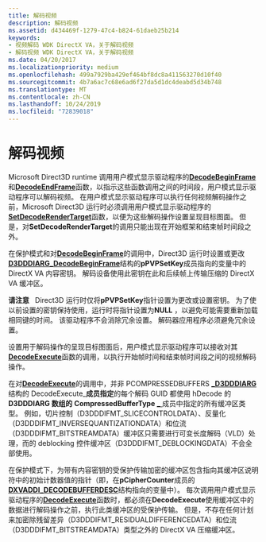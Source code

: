 ```yaml
---
title: 解码视频
description: 解码视频
ms.assetid: d434469f-1279-47c4-b824-61daeb25b214
keywords:
- 视频解码 WDK DirectX VA，关于解码视频
- 解码视频 WDK DirectX VA，关于解码视频
ms.date: 04/20/2017
ms.localizationpriority: medium
ms.openlocfilehash: 499a7929ba429ef464bf8dc8a411563270d10f40
ms.sourcegitcommit: 4b7a6ac7c68e6ad6f27da5d1dc4deabd5d34b748
ms.translationtype: MT
ms.contentlocale: zh-CN
ms.lasthandoff: 10/24/2019
ms.locfileid: "72839018"
---
```

# <a name="decoding-video"></a>解码视频


Microsoft Direct3D runtime 调用用户模式显示驱动程序的[**DecodeBeginFrame**](https://docs.microsoft.com/windows-hardware/drivers/ddi/d3dumddi/nc-d3dumddi-pfnd3dddi_decodebeginframe)和[**DecodeEndFrame**](https://docs.microsoft.com/windows-hardware/drivers/ddi/d3dumddi/nc-d3dumddi-pfnd3dddi_decodeendframe)函数，以指示这些函数调用之间的时间段，用户模式显示驱动程序可以解码视频。 在用户模式显示驱动程序可以执行任何视频解码操作之前，Microsoft Direct3D 运行时必须调用用户模式显示驱动程序的[**SetDecodeRenderTarget**](https://docs.microsoft.com/windows-hardware/drivers/ddi/d3dumddi/nc-d3dumddi-pfnd3dddi_setdecoderendertarget)函数，以便为这些解码操作设置呈现目标图面。 但是，对**SetDecodeRenderTarget**的调用只能出现在开始框架和结束帧时间段之外。

在保护模式和对[**DecodeBeginFrame**](https://docs.microsoft.com/windows-hardware/drivers/ddi/d3dumddi/nc-d3dumddi-pfnd3dddi_decodebeginframe)的调用中，Direct3D 运行时设置或更改[**D3DDDIARG\_DecodeBeginFrame**](https://docs.microsoft.com/windows-hardware/drivers/ddi/d3dumddi/ns-d3dumddi-_d3dddiarg_decodebeginframe)结构的**pPVPSetKey**成员指向的变量中的 DirectX VA 内容密钥。 解码设备使用此密钥在此和后续帧上传输压缩的 DirectX VA 缓冲区。

**请注意**   Direct3D 运行时仅将**pPVPSetKey**指针设置为更改或设置密钥。 为了使以前设置的密钥保持使用，运行时将指针设置为**NULL** ，以避免可能需要重新加载相同键的时间。 该驱动程序不会消除冗余设置。 解码器应用程序必须避免冗余设置。

 

设置用于解码操作的呈现目标图面后，用户模式显示驱动程序可以接收对其[**DecodeExecute**](https://docs.microsoft.com/windows-hardware/drivers/ddi/d3dumddi/nc-d3dumddi-pfnd3dddi_decodeexecute)函数的调用，以执行开始帧时间和结束帧时间段之间的视频解码操作。

在对[**DecodeExecute**](https://docs.microsoft.com/windows-hardware/drivers/ddi/d3dumddi/nc-d3dumddi-pfnd3dddi_decodeexecute)的调用中，并非 PCOMPRESSEDBUFFERS [ **\_D3DDDIARG**](https://docs.microsoft.com/windows-hardware/drivers/ddi/d3dumddi/ns-d3dumddi-_d3dddiarg_decodeexecute)结构的 DecodeExecute\_**成员指定**的每个解码 GUID 都使用 hDecode 的**D3DDDIARG 数组的** **CompressedBufferType** [ **\_** ](https://docs.microsoft.com/windows-hardware/drivers/ddi/d3dumddi/ns-d3dumddi-_dxvaddi_decodebufferdesc)成员中指定的所有缓冲区类型。 例如，切片控制（D3DDDIFMT\_SLICECONTROLDATA）、反量化（D3DDDIFMT\_INVERSEQUANTIZATIONDATA）和位流（D3DDDIFMT\_BITSTREAMDATA）缓冲区只需要进行可变长度解码（VLD）处理，而的 deblocking 控件缓冲区（D3DDDIFMT\_DEBLOCKINGDATA）不会全部使用。

在保护模式下，为带有内容密钥的受保护传输加密的缓冲区包含指向其缓冲区说明符中的初始计数器值的指针（即，在**pCipherCounter**成员的[**DXVADDI\_DECODEBUFFERDESC**](https://docs.microsoft.com/windows-hardware/drivers/ddi/d3dumddi/ns-d3dumddi-_dxvaddi_decodebufferdesc)结构指向的变量中）。 每次调用用户模式显示驱动程序的[**DecodeExecute**](https://docs.microsoft.com/windows-hardware/drivers/ddi/d3dumddi/nc-d3dumddi-pfnd3dddi_decodeexecute)函数时，都必须在**DecodeExecute**使用缓冲区中的数据进行解码操作之前，执行此类缓冲区的受保护传输。 但是，不存在任何计划来加密除残留差异（D3DDDIFMT\_RESIDUALDIFFERENCEDATA）和位流（D3DDDIFMT\_BITSTREAMDATA）类型之外的 DirectX VA 压缩缓冲区。

 

 





